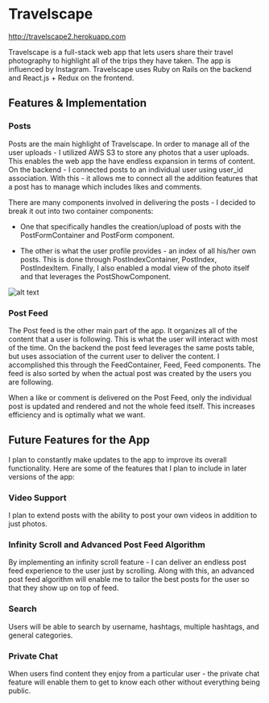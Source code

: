 # Travelscape

 http://travelscape2.herokuapp.com


 Travelscape is a full-stack web app that lets users share their travel photography to highlight all of the trips they have taken. The app is influenced by Instagram. Travelscape uses Ruby on Rails on the backend and React.js + Redux on the frontend.



## Features & Implementation

### Posts
Posts are the main highlight of Travelscape. In order to manage all of the user uploads - I utilized AWS S3 to store any photos that a user uploads. This enables the web app the have endless expansion in terms of content. On the backend - I connected posts to an individual user using user_id association. With this - it allows me to connect all the addition features that a post has to manage which includes likes and comments.

There are many components involved in delivering the posts - I decided to break it out into two container components:
 - One that specifically handles the creation/upload of posts with the PostFormContainer and PostForm component.

 - The other is what the user profile provides - an index of all his/her own posts. This is done through PostIndexContainer, PostIndex, PostIndexItem. Finally, I also enabled a modal view of the photo itself and that leverages the PostShowComponent.

 ![alt text](https://github.com/josephpuchalski/full_stack/app/docs/photos/posts1.png "Logo Title Text 1")


### Post Feed

The Post feed is the other main part of the app. It organizes all of the content that a user is following. This is what the user will interact with most of the time. On the backend the post feed leverages the same posts table, but uses association of the current user to deliver the content. I accomplished this through the FeedContainer, Feed, Feed components. The feed is also sorted by when the actual post was created by the users you are following.

When a like or comment is delivered on the Post Feed, only the individual post is updated and rendered and not the whole feed itself. This increases efficiency and is optimally what we want.


## Future Features for the App

I plan to constantly make updates to the app to improve its overall functionality. Here are some of the features that I plan to include in later versions of the app:

### Video Support

I plan to extend posts with the ability to post your own videos in addition to just photos.

### Infinity Scroll and Advanced Post Feed Algorithm
By implementing an infinity scroll feature - I can deliver an endless post feed experience to the user just by scrolling. Along with this, an advanced post feed algorithm will enable me to tailor the best posts for the user so that they show up on top of feed.

### Search

Users will be able to search by username, hashtags, multiple hashtags, and general categories.

### Private Chat
When users find content they enjoy from a particular user - the private chat feature will enable them to get to know each other without everything being public.
